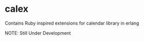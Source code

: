 # calex
Contains Ruby inspired extensions for calendar library in erlang

NOTE: Still Under Development
